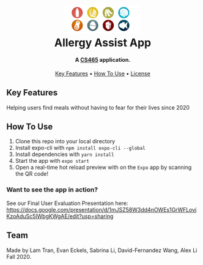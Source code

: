 <h1 align="center">
  <br>
  <a href="https://cs.illinois.edu/about/people/faculty/bpbailey"><img src="./assets/allergy-assist.png" alt="Allergy Assist Logo" width="200"></a>
  <br/>
  Allergy Assist App
  </br>
</h1>

<h4 align="center">A <a href="https://hci.cs.illinois.edu/cs-465-advanced-topics-in-human-computer-interaction/" target="_blank">CS465</a> application.</h4>

<p align="center">
  <a href="#key-features">Key Features</a> •
  <a href="#how-to-use">How To Use</a> •
  <a href="#license">License</a>
</p>

## Key Features
Helping users find meals without having to fear for their lives since 2020

## How To Use
1. Clone this repo into your local directory
1. Install expo-cli with `npm install expo-cli --global`
2. Install dependencies with `yarn install`
2. Start the app with `expo start`
3. Open a real-time hot reload preview with on the `Expo` app by scanning the QR code!

### Want to see the app in action?
See our Final User Evaluation Presentation here: https://docs.google.com/presentation/d/1mJSZ58W3dd4nOWEs1GrWFLovjKzoAduSc5lWbgKWgAE/edit?usp=sharing

## Team
Made by Lam Tran, Evan Eckels, Sabrina Li, David-Fernandez Wang, Alex Li Fall 2020.
